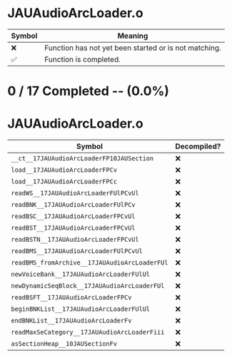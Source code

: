 # JAUAudioArcLoader.o
| Symbol | Meaning 
| ------------- | ------------- 
| :x: | Function has not yet been started or is not matching. 
| :white_check_mark: | Function is completed. 


# 0 / 17 Completed -- (0.0%)
# JAUAudioArcLoader.o
| Symbol | Decompiled? |
| ------------- | ------------- |
| `__ct__17JAUAudioArcLoaderFP10JAUSection` | :x: |
| `load__17JAUAudioArcLoaderFPCv` | :x: |
| `load__17JAUAudioArcLoaderFPCc` | :x: |
| `readWS__17JAUAudioArcLoaderFUlPCvUl` | :x: |
| `readBNK__17JAUAudioArcLoaderFUlPCv` | :x: |
| `readBSC__17JAUAudioArcLoaderFPCvUl` | :x: |
| `readBST__17JAUAudioArcLoaderFPCvUl` | :x: |
| `readBSTN__17JAUAudioArcLoaderFPCvUl` | :x: |
| `readBMS__17JAUAudioArcLoaderFUlPCvUl` | :x: |
| `readBMS_fromArchive__17JAUAudioArcLoaderFUl` | :x: |
| `newVoiceBank__17JAUAudioArcLoaderFUlUl` | :x: |
| `newDynamicSeqBlock__17JAUAudioArcLoaderFUl` | :x: |
| `readBSFT__17JAUAudioArcLoaderFPCv` | :x: |
| `beginBNKList__17JAUAudioArcLoaderFUlUl` | :x: |
| `endBNKList__17JAUAudioArcLoaderFv` | :x: |
| `readMaxSeCategory__17JAUAudioArcLoaderFiii` | :x: |
| `asSectionHeap__10JAUSectionFv` | :x: |

